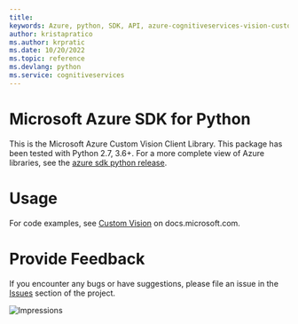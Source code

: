 ```yaml
---
title: 
keywords: Azure, python, SDK, API, azure-cognitiveservices-vision-customvision, cognitiveservices
author: kristapratico
ms.author: krpratic
ms.date: 10/20/2022
ms.topic: reference
ms.devlang: python
ms.service: cognitiveservices
---
```

# Microsoft Azure SDK for Python

This is the Microsoft Azure Custom Vision Client Library.
This package has been tested with Python 2.7, 3.6+.
For a more complete view of Azure libraries, see the [azure sdk python release](https://aka.ms/azsdk/python/all).


# Usage




For code examples, see [Custom Vision](/python/api/overview/azure/cognitive-services) on docs.microsoft.com.


# Provide Feedback

If you encounter any bugs or have suggestions, please file an issue in the
[Issues](https://github.com/Azure/azure-sdk-for-python/issues)
section of the project. 


![Impressions](https://azure-sdk-impressions.azurewebsites.net/api/impressions/azure-sdk-for-python%2Fazure-cognitiveservices-vision-customvision%2FREADME.png)

